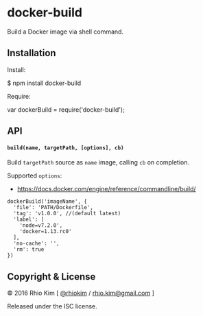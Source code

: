 # docker-build

Build a Docker image via shell command.

## Installation

Install:

  $ npm install docker-build

Require:

  var dockerBuild = require('docker-build');

## API

#### `build(name, targetPath, [options], cb)`

Build `targetPath` source as `name` image, calling `cb` on completion.

Supported `options`:
  * https://docs.docker.com/engine/reference/commandline/build/

```
dockerBuild('imageName', {
  'file': 'PATH/Dockerfile',
  'tag': 'v1.0.0', //(default latest)
  'label': [
    'node=v7.2.0',
    'docker=1.13.rc0'
  ],
  'no-cache': '',
  'rm': true
})
```

## Copyright &amp; License

&copy; 2016 Rhio Kim [ [@rhiokim](http://twitter.com/rhiokim) / [rhio.kim@gmail.com](mailto:rhio.kim@gmail.com) ]

Released under the ISC license.
